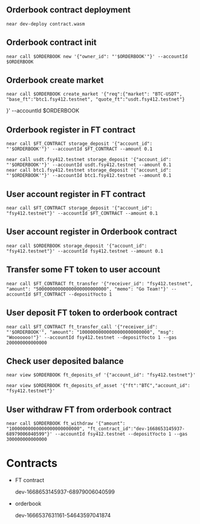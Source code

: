 ## Orderbook contract deployment
    near dev-deploy contract.wasm
## Orderbook contract init
    near call $ORDERBOOK new '{"owner_id": "'$ORDERBOOK'"}' --accountId $ORDERBOOK

## Orderbook create market
    near call $ORDERBOOK create_market '{"req":{"market": "BTC-USDT", "base_ft":"btc1.fsy412.testnet", "quote_ft":"usdt.fsy412.testnet"}
}' --accountId $ORDERBOOK

## Orderbook register in FT contract
    near call $FT_CONTRACT storage_deposit '{"account_id": "'$ORDERBOOK'"}' --accountId $FT_CONTRACT --amount 0.1

    near call usdt.fsy412.testnet storage_deposit '{"account_id": "'$ORDERBOOK'"}' --accountId usdt.fsy412.testnet --amount 0.1
    near call btc1.fsy412.testnet storage_deposit '{"account_id": "'$ORDERBOOK'"}' --accountId btc1.fsy412.testnet --amount 0.1

## User account register in FT contract
    near call $FT_CONTRACT storage_deposit '{"account_id": "fsy412.testnet"}' --accountId $FT_CONTRACT --amount 0.1

## User account register in Orderbook contract
    near call $ORDERBOOK storage_deposit '{"account_id": "fsy412.testnet"}' --accountId fsy412.testnet --amount 0.1
## Transfer some FT token to user account
    near call $FT_CONTRACT ft_transfer '{"receiver_id": "fsy412.testnet", "amount": "50000000000000000000000000", "memo": "Go Team!"}' --accountId $FT_CONTRACT --depositYocto 1
## User deposit FT token to orderbook contract
    near call $FT_CONTRACT ft_transfer_call '{"receiver_id": "'$ORDERBOOK'", "amount": "10000000000000000000000000", "msg": "Wooooooo!"}' --accountId fsy412.testnet --depositYocto 1 --gas 200000000000000

## Check user deposited balance
    near view $ORDERBOOK ft_deposits_of '{"account_id": "fsy412.testnet"}'
    
    near view $ORDERBOOK ft_deposits_of_asset '{"ft":"BTC","account_id": "fsy412.testnet"}'
 
## User withdraw FT from orderbook contract
    near call $ORDERBOOK ft_withdraw '{"amount": "10000000000000000000000000", "ft_contract_id":"dev-1668653145937-68979006040599"}' --accountId fsy412.testnet --depositYocto 1 --gas 300000000000000

# Contracts
- FT contract
  
   dev-1668653145937-68979006040599
- orderbook
  
   dev-1666537631161-54643597041874